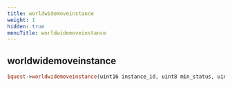```yaml
---
title: worldwidemoveinstance
weight: 1
hidden: true
menuTitle: worldwidemoveinstance
---
```

## worldwidemoveinstance
```perl
$quest->worldwidemoveinstance(uint16 instance_id, uint8 min_status, uint8 max_status)
```